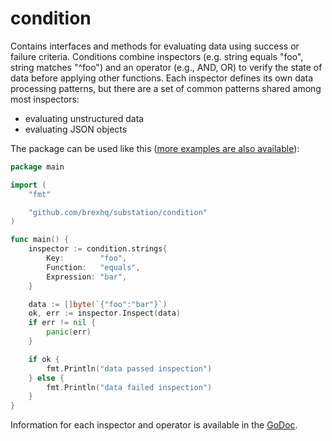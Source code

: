 # condition

Contains interfaces and methods for evaluating data using success or failure criteria. Conditions combine inspectors (e.g. string equals "foo", string matches "^foo") and an operator (e.g., AND, OR) to verify the state of data before applying other functions. Each inspector defines its own data processing patterns, but there are a set of common patterns shared among most inspectors:
* evaluating unstructured data
* evaluating JSON objects

The package can be used like this ([more examples are also available](/examples/condition/)):

```go
package main

import (
	"fmt"

	"github.com/brexhq/substation/condition"
)

func main() {
	inspector := condition.strings{
		Key:        "foo",
		Function:   "equals",
		Expression: "bar",
	}

	data := []byte(`{"foo":"bar"}`)
	ok, err := inspector.Inspect(data)
	if err != nil {
		panic(err)
	}

	if ok {
		fmt.Println("data passed inspection")
	} else {
		fmt.Println("data failed inspection")
	}
}
```

Information for each inspector and operator is available in the [GoDoc](https://pkg.go.dev/github.com/brexhq/substation/condition).
